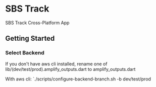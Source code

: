 # SBS Track

SBS Track Cross-Platform App

## Getting Started

### Select Backend
If you don't have aws cli installed, rename one of lib/(dev/test/prod).amplify_outputs.dart to amplify_outputs.dart

With aws cli: `./scripts/configure-backend-branch.sh -b dev/test/prod

